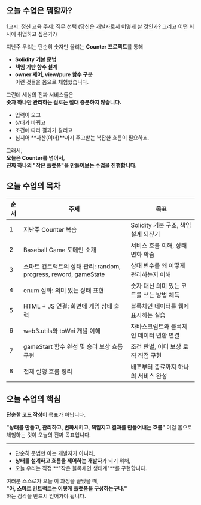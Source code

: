 ## 오늘 수업은 뭐할까?

1교시: 정신 교육
주제: 직무 선택
(당신은 개발자로서 어떻게 살 것인가? 그리고 어떤 회사에 취업하고 싶은가?)

지난주 우리는 단순히 숫자만 올리는 **Counter 프로젝트**를 통해

- **Solidity 기본 문법**
- **책임 기반 함수 설계**
- **owner 제어, view/pure 함수 구분**  
  이런 것들을 몸으로 체험했습니다.

그런데 세상의 진짜 서비스들은  
**숫자 하나만 관리하는 걸로는 절대 충분하지 않습니다.**

- 입력이 오고
- 상태가 바뀌고
- 조건에 따라 결과가 갈리고
- 심지어 **자산(이더)**까지 주고받는 복잡한 흐름이 필요하죠.

그래서,  
**오늘은 Counter를 넘어서,  
진짜 하나의 "작은 플랫폼"을 만들어보는 수업을 진행합니다.**

## 오늘 수업의 목차

| 순서 | 주제                                                             | 목표                                      |
| ---- | ---------------------------------------------------------------- | ----------------------------------------- |
| 1    | 지난주 Counter 복습                                              | Solidity 기본 구조, 책임 설계 되짚기      |
| 2    | Baseball Game 도메인 소개                                        | 서비스 흐름 이해, 상태 변화 학습          |
| 3    | 스마트 컨트랙트의 상태 관리: random, progress, reword, gameState | 상태 변수를 왜 어떻게 관리하는지 이해     |
| 4    | enum 심화: 의미 있는 상태 표현                                   | 숫자 대신 의미 있는 코드를 쓰는 방법 체득 |
| 5    | HTML + JS 연결: 화면에 게임 상태 출력                            | 블록체인 데이터를 웹에 표시하는 실습      |
| 6    | web3.utils와 toWei 개념 이해                                     | 자바스크립트와 블록체인 데이터 변환 연결  |
| 7    | gameStart 함수 완성 및 승리 보상 흐름 구현                       | 조건 판별, 이더 보상 로직 직접 구현       |
| 8    | 전체 실행 흐름 정리                                              | 배포부터 종료까지 하나의 서비스 완성      |

## 오늘 수업의 핵심

**단순한 코드 작성**이 목표가 아닙니다.

**"상태를 만들고, 관리하고, 변화시키고, 책임지고 결과를 만들어내는 흐름"**
이걸 몸으로 체험하는 것이 오늘의 진짜 목표입니다.

---

- 단순히 문법만 아는 개발자가 아니라,
- **상태를 설계하고 흐름을 제어하는 개발자**가 되기 위해,
- 오늘 우리는 직접 **"작은 블록체인 생태계"**를 구현합니다.

여러분 스스로가 오늘 이 과정을 끝냈을 때,  
**"아, 스마트 컨트랙트는 이렇게 플랫폼을 구성하는구나."**  
하는 감각을 반드시 얻어가야 됩니다.
